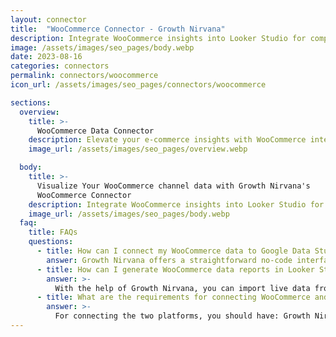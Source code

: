 ```yaml
---
layout: connector
title:  "WooCommerce Connector - Growth Nirvana"
description: Integrate WooCommerce insights into Looker Studio for comprehensive e-commerce analytics that guide your online retail strategies.
image: /assets/images/seo_pages/body.webp
date: 2023-08-16
categories: connectors
permalink: connectors/woocommerce
icon_url: /assets/images/seo_pages/connectors/woocommerce

sections:
  overview:
    title: >-
      WooCommerce Data Connector
    description: Elevate your e-commerce insights with WooCommerce integration. Seamlessly merge e-commerce data from WooCommerce with Looker Studio's analytical capabilities, unlocking insights that drive online sales strategies, customer journeys, and operational excellence.
    image_url: /assets/images/seo_pages/overview.webp

  body:
    title: >-
      Visualize Your WooCommerce channel data with Growth Nirvana's
      WooCommerce Connector
    description: Integrate WooCommerce insights into Looker Studio for comprehensive e-commerce analytics that guide your online retail strategies.
    image_url: /assets/images/seo_pages/body.webp
  faq:
    title: FAQs
    questions:
      - title: How can I connect my WooCommerce data to Google Data Studio/Looker Studio?
        answer: Growth Nirvana offers a straightforward no-code interface to connect to WooCommerce data sources.
      - title: How can I generate WooCommerce data reports in Looker Studio?
        answer: >-
          With the help of Growth Nirvana, you can import live data from WooCommerce into Looker Studio. These data can be viewed in charts, tables, and dashboards to generate branded reports that can be shared instantly.
      - title: What are the requirements for connecting WooCommerce and Looker Studio?
        answer: >-
          For connecting the two platforms, you should have: Growth Nirvana Account and WooCommerce Ads Account
---
```

